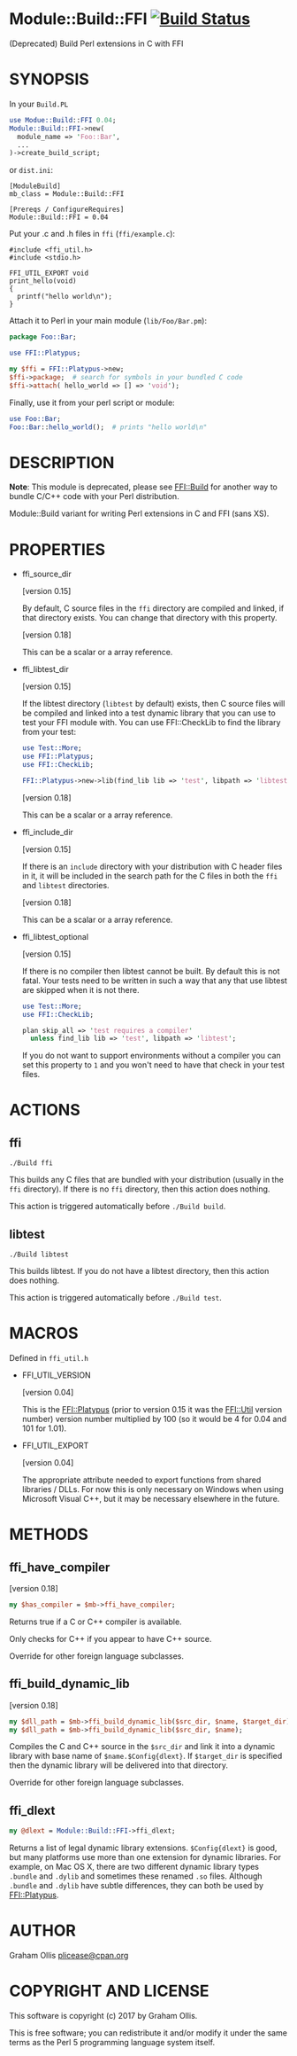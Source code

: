 # Module::Build::FFI [![Build Status](https://travis-ci.org/Perl5-FFI/Module-Build-FFI.svg)](http://travis-ci.org/Perl5-FFI/Module-Build-FFI)

(Deprecated) Build Perl extensions in C with FFI

# SYNOPSIS

In your `Build.PL`

```perl
use Modue::Build::FFI 0.04;
Module::Build::FFI->new(
  module_name => 'Foo::Bar',
  ...
)->create_build_script;
```

or `dist.ini`:

```
[ModuleBuild]
mb_class = Module::Build::FFI

[Prereqs / ConfigureRequires]
Module::Build::FFI = 0.04
```

Put your .c and .h files in `ffi` (`ffi/example.c`):

```
#include <ffi_util.h>
#include <stdio.h>

FFI_UTIL_EXPORT void
print_hello(void)
{
  printf("hello world\n");
}
```

Attach it to Perl in your main module (`lib/Foo/Bar.pm`):

```perl
package Foo::Bar;

use FFI::Platypus;

my $ffi = FFI::Platypus->new;
$ffi->package;  # search for symbols in your bundled C code
$ffi->attach( hello_world => [] => 'void');
```

Finally, use it from your perl script or module:

```perl
use Foo::Bar;
Foo::Bar::hello_world();  # prints "hello world\n"
```

# DESCRIPTION

**Note**: This module is deprecated, please see [FFI::Build](https://metacpan.org/pod/FFI::Build) for another
way to bundle C/C++ code with your Perl distribution.

Module::Build variant for writing Perl extensions in C and FFI (sans XS).

# PROPERTIES

- ffi\_source\_dir

    \[version 0.15\]

    By default, C source files in the `ffi` directory are compiled and
    linked, if that directory exists.  You can change that directory
    with this property.

    \[version 0.18\]

    This can be a scalar or a array reference.

- ffi\_libtest\_dir

    \[version 0.15\]

    If the libtest directory (`libtest` by default) exists, then C source
    files will be compiled and linked into a test dynamic library that you
    can use to test your FFI module with.  You can use FFI::CheckLib to
    find the library from your test:

    ```perl
    use Test::More;
    use FFI::Platypus;
    use FFI::CheckLib;

    FFI::Platypus->new->lib(find_lib lib => 'test', libpath => 'libtest');
    ```

    \[version 0.18\]

    This can be a scalar or a array reference.

- ffi\_include\_dir

    \[version 0.15\]

    If there is an `include` directory with your distribution with C header
    files in it, it will be included in the search path for the C files in
    both the `ffi` and `libtest` directories.

    \[version 0.18\]

    This can be a scalar or a array reference.

- ffi\_libtest\_optional

    \[version 0.15\]

    If there is no compiler then libtest cannot be built.  By default this is
    not fatal.  Your tests need to be written in such a way that any that use
    libtest are skipped when it is not there.

    ```perl
    use Test::More;
    use FFI::CheckLib;

    plan skip_all => 'test requires a compiler'
      unless find_lib lib => 'test', libpath => 'libtest';
    ```

    If you do not want to support environments without a compiler you can set
    this property to `1` and you won't need to have that check in your test
    files.

# ACTIONS

## ffi

```
./Build ffi
```

This builds any C files that are bundled with your distribution (usually
in the `ffi` directory).  If there is no `ffi` directory, then this
action does nothing.

This action is triggered automatically before `./Build build`.

## libtest

```
./Build libtest
```

This builds libtest.  If you do not have a libtest directory, then
this action does nothing.

This action is triggered automatically before `./Build test`.

# MACROS

Defined in `ffi_util.h`

- FFI\_UTIL\_VERSION

    \[version 0.04\]

    This is the [FFI::Platypus](https://metacpan.org/pod/FFI::Platypus) (prior to version 0.15 it was the
    [FFI::Util](https://metacpan.org/pod/FFI::Util) version number) version number multiplied by 100 (so it
    would be 4 for 0.04 and 101 for 1.01).

- FFI\_UTIL\_EXPORT

    \[version 0.04\]

    The appropriate attribute needed to export functions from shared
    libraries / DLLs.  For now this is only necessary on Windows when using
    Microsoft Visual C++, but it may be necessary elsewhere in the future.

# METHODS

## ffi\_have\_compiler

\[version 0.18\]

```perl
my $has_compiler = $mb->ffi_have_compiler;
```

Returns true if a C or C++ compiler is available.

Only checks for C++ if you appear to have C++ source.

Override for other foreign language subclasses.

## ffi\_build\_dynamic\_lib

\[version 0.18\]

```perl
my $dll_path = $mb->ffi_build_dynamic_lib($src_dir, $name, $target_dir);
my $dll_path = $mb->ffi_build_dynamic_lib($src_dir, $name);
```

Compiles the C and C++ source in the `$src_dir` and link it into a
dynamic library with base name of `$name.$Config{dlext}`.  If
`$target_dir` is specified then the dynamic library will be delivered
into that directory.

Override for other foreign language subclasses.

## ffi\_dlext

```perl
my @dlext = Module::Build::FFI->ffi_dlext;
```

Returns a list of legal dynamic library extensions.  `$Config{dlext}` is good,
but many platforms use more than one extension for dynamic libraries.  For
example, on Mac OS X, there are two different dynamic library types `.bundle`
and `.dylib` and sometimes these renamed `.so` files.  Although `.bundle`
and `.dylib` have subtle differences, they can both be used by [FFI::Platypus](https://metacpan.org/pod/FFI::Platypus).

# AUTHOR

Graham Ollis <plicease@cpan.org>

# COPYRIGHT AND LICENSE

This software is copyright (c) 2017 by Graham Ollis.

This is free software; you can redistribute it and/or modify it under
the same terms as the Perl 5 programming language system itself.

